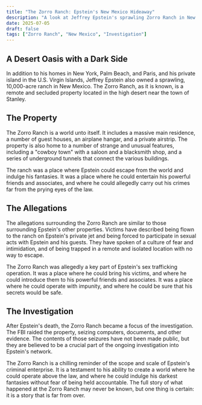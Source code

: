 ```yaml
---
title: "The Zorro Ranch: Epstein's New Mexico Hideaway"
description: "A look at Jeffrey Epstein's sprawling Zorro Ranch in New Mexico, and the allegations that it was another hub for his sex trafficking operation."
date: 2025-07-05
draft: false
tags: ["Zorro Ranch", "New Mexico", "Investigation"]
---
```


## A Desert Oasis with a Dark Side

In addition to his homes in New York, Palm Beach, and Paris, and his private island in the U.S. Virgin Islands, Jeffrey Epstein also owned a sprawling, 10,000-acre ranch in New Mexico. The Zorro Ranch, as it is known, is a remote and secluded property located in the high desert near the town of Stanley.

## The Property

The Zorro Ranch is a world unto itself. It includes a massive main residence, a number of guest houses, an airplane hangar, and a private airstrip. The property is also home to a number of strange and unusual features, including a "cowboy town" with a saloon and a blacksmith shop, and a series of underground tunnels that connect the various buildings.

The ranch was a place where Epstein could escape from the world and indulge his fantasies. It was a place where he could entertain his powerful friends and associates, and where he could allegedly carry out his crimes far from the prying eyes of the law.

## The Allegations

The allegations surrounding the Zorro Ranch are similar to those surrounding Epstein's other properties. Victims have described being flown to the ranch on Epstein's private jet and being forced to participate in sexual acts with Epstein and his guests. They have spoken of a culture of fear and intimidation, and of being trapped in a remote and isolated location with no way to escape.

The Zorro Ranch was allegedly a key part of Epstein's sex trafficking operation. It was a place where he could bring his victims, and where he could introduce them to his powerful friends and associates. It was a place where he could operate with impunity, and where he could be sure that his secrets would be safe.

## The Investigation

After Epstein's death, the Zorro Ranch became a focus of the investigation. The FBI raided the property, seizing computers, documents, and other evidence. The contents of those seizures have not been made public, but they are believed to be a crucial part of the ongoing investigation into Epstein's network.

The Zorro Ranch is a chilling reminder of the scope and scale of Epstein's criminal enterprise. It is a testament to his ability to create a world where he could operate above the law, and where he could indulge his darkest fantasies without fear of being held accountable. The full story of what happened at the Zorro Ranch may never be known, but one thing is certain: it is a story that is far from over.
